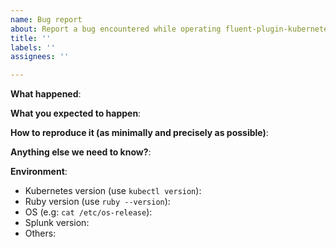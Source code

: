 ```yaml
---
name: Bug report
about: Report a bug encountered while operating fluent-plugin-kubernetes-objects
title: ''
labels: ''
assignees: ''

---
```


<!-- Please use this template while reporting a bug and provide as much info as possible. Not doing so may result in your bug not being addressed in a timely manner. Thanks!

Please do not report security vulnerabilities with public GitHub issue reports. Please report security issues here: https://www.splunk.com/goto/report_vulnerabilities_prodsec
-->


**What happened**:

**What you expected to happen**:

**How to reproduce it (as minimally and precisely as possible)**:

**Anything else we need to know?**:

**Environment**:
- Kubernetes version (use `kubectl version`):
- Ruby version (use `ruby --version`):
- OS (e.g: `cat /etc/os-release`):
- Splunk version:
- Others:
